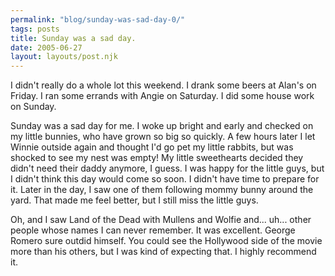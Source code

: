 ```yaml
---
permalink: "blog/sunday-was-sad-day-0/"
tags: posts
title: Sunday was a sad day.
date: 2005-06-27
layout: layouts/post.njk
---
```


I didn't really do a whole lot this weekend. I drank some beers at Alan's on Friday. I ran some errands with Angie on Saturday. I did some house work on Sunday. 

Sunday was a sad day for me. I woke up bright and early and checked on my little bunnies, who have grown so big so quickly. A few hours later I let Winnie outside again and thought I'd go pet my little rabbits, but was shocked to see my nest was empty! My little sweethearts decided they didn't need their daddy anymore, I guess. I was happy for the little guys, but I didn't think this day would come so soon. I didn't have time to prepare for it. Later in the day, I saw one of them following mommy bunny around the yard. That made me feel better, but I still miss the little guys. 

Oh, and I saw Land of the Dead with Mullens and Wolfie and... uh... other people whose names I can never remember. It was excellent. George Romero sure outdid himself. You could see the Hollywood side of the movie more than his others, but I was kind of expecting that. I highly recommend it.